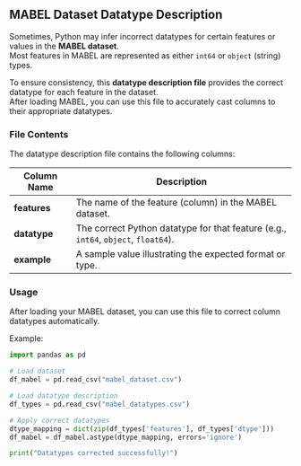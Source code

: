 ## MABEL Dataset Datatype Description

Sometimes, Python may infer incorrect datatypes for certain features or values in the **MABEL dataset**.  
Most features in MABEL are represented as either `int64` or `object` (string) types.

To ensure consistency, this **datatype description file** provides the correct datatype for each feature in the dataset.  
After loading MABEL, you can use this file to accurately cast columns to their appropriate datatypes.

### File Contents
The datatype description file contains the following columns:

| Column Name | Description |
|--------------|-------------|
| **features** | The name of the feature (column) in the MABEL dataset. |
| **datatype** | The correct Python datatype for that feature (e.g., `int64`, `object`, `float64`). |
| **example** | A sample value illustrating the expected format or type. |

### Usage
After loading your MABEL dataset, you can use this file to correct column datatypes automatically.

Example:

```python
import pandas as pd

# Load dataset
df_mabel = pd.read_csv("mabel_dataset.csv")

# Load datatype description
df_types = pd.read_csv("mabel_datatypes.csv")

# Apply correct datatypes
dtype_mapping = dict(zip(df_types['features'], df_types['dtype']))
df_mabel = df_mabel.astype(dtype_mapping, errors='ignore')

print("Datatypes corrected successfully!")

